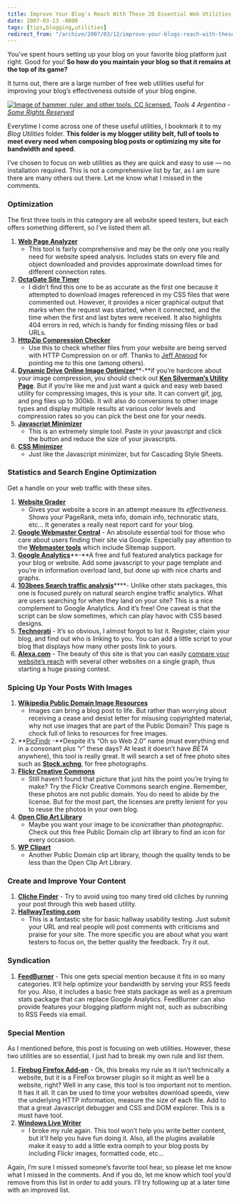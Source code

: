 ```yaml
---
title: Improve Your Blog's Reach With These 20 Essential Web Utilities
date: 2007-03-13 -0800
tags: [tips,blogging,utilities]
redirect_from: "/archive/2007/03/12/improve-your-blogs-reach-with-these-20-essential-web-utilities.aspx/"
---
```


You’ve spent hours setting up your blog on your favorite blog platform
just right. Good for you! **So how do you maintain your blog so that it
remains at the top of its game?**

It turns out, there are a large number of free web utilities useful for
improving your blog’s effectiveness outside of your blog engine.

[![Image of hammer, ruler, and other tools. CC
licensed.](https://haacked.com/images/haacked_com/WindowsLiveWriter/TheEssentialBlogUtilitiesList_FFFB/181152792_ecb4bc1b523.jpg)](http://www.flickr.com/photos/johannrela/181152792/ "johannrela on Flickr")
*Tools 4 Argentina - [Some Rights
Reserved](http://creativecommons.org/licenses/by/2.0/ "Creative Commons License")*

Everytime I come across one of these useful utilities, I bookmark it to
my *Blog Utilities* folder. **This folder is my blogger utility belt,
full of tools to meet every need when composing blog posts or optimizing
my site for bandwidth and speed**.

I’ve chosen to focus on web utilities as they are quick and easy to use
— no installation required. This is not a comprehensive list by far, as
I am sure there are many others out there. Let me know what I missed in
the comments.

### Optimization

The first three tools in this category are all website speed testers,
but each offers something different, so I’ve listed them all.

1.  **[Web Page
    Analyzer](http://www.websiteoptimization.com/services/analyze/ "Web Page Analyzer")**
    - This tool is fairly comprehensive and may be the only one you
    really need for website speed analysis. Includes stats on every file
    and object downloaded and provides approximate download times for
    different connection rates.
2.  **[OctaGate Site
    Timer](http://www.octagate.com/service/SiteTimer/ "OctaGate Site Timer")**
    - I didn’t find this one to be as accurate as the first one because
    it attempted to download images referenced in my CSS files that were
    commented out. However, it provides a nicer graphical output that
    marks when the request was started, when it connected, and the time
    when the first and last bytes were received. It also highlights 404
    errors in red, which is handy for finding missing files or bad URLs.
3.  **[HttpZip Compression
    Checker](http://www.port80software.com/products/httpzip/compresscheck "Port80 HttpZip Compression Checker")**
    - Use this to check whether files from your website are being served
    with HTTP Compression on or off. Thanks to [Jeff
    Atwood](http://codinghorror.com/blog/ "CodingHorror blog") for
    pointing me to this one (among others).
4.  [**Dynamic Drive Online Image
    Optimizer**](http://tools.dynamicdrive.com/imageoptimizer/ "Image Optimizer")**-**if
    you’re hardcore about your image compression, you should check out
    [**Ken Silverman’s Utility
    Page**](http://advsys.net/ken/utils.htm#pngout "Ken Silverman’s Utility Page").
    But if you’re like me and just want a quick and easy web based
    utility for compressing images, this is your site. It can convert
    gif, jpg, and png files up to 300kb. It will also do conversions to
    other image types and display multiple results at various color
    levels and compression rates so you can pick the best one for your
    needs.
5.  **[Javascript
    Minimizer](http://fmarcia.info/jsmin/test.html "Javascript Minimizer")**
    - This is an extremely simple tool. Paste in your javascript and
    click the button and reduce the size of your javascripts.
6.  **[CSS
    Minimizer](http://www.cssdrive.com/index.php/main/csscompressor/ "CSS Minimizer")**
    - Just like the Javascript minimizer, but for Cascading Style
    Sheets.

### Statistics and Search Engine Optimization

Get a handle on your web traffic with these sites.

1.  **[Website Grader](http://www.websitegrader.com/ "Website Grader")**
    - Gives your website a score in an attempt measure its
    *effectiveness*. Shows your PageRank, meta info, domain info,
    technoratic stats, etc... It generates a really neat report card for
    your blog.
2.  **[Google Webmaster
    Central](http://www.google.com/webmasters/ "Google Webmaster")** -
    An absolute essential tool for those who care about users finding
    their site via Google. Especially pay attention to the **[Webmaster
    tools](http://www.google.com/webmasters/sitemaps/ "Webmaster Tools")**
    which include Sitemap support.
3.  [**Google
    Analytics**](http://www.google.com/analytics/ "Google Analytics")**-**A
    free and full featured analytics package for your blog or website.
    Add some javascript to your page template and you’re in information
    overload land, but done up with nice charts and graphs.
4.  [**103bees Search traffic
    analysis**](http://103bees.com/ "Search traffic analysis")****-
    Unlike other stats packages, this one is focused purely on natural
    search engine traffic analytics. What are users searching for when
    they land on your site? This is a nice complement to Google
    Analytics. And it’s free! One caveat is that the script can be slow
    sometimes, which can play havoc with CSS based designs.
5.  **[Technorati](http://technorati.com/ "Technorati")** - It’s so
    obvious, I almost forgot to list it. Register, claim your blog, and
    find out who is linking to you. You can add a little script to your
    blog that displays how many other posts link to yours.
6.  [**Alexa.com**](http://alexa.com/ "Alexa web stats") - The beauty of
    this site is that you can easily [compare your website’s
    reach](http://www.alexa.com/data/details/traffic_details?site0=haacked.com/&site1=codinghorror.com&site2=&site3=&site4=&y=r&z=1&h=300&w=500&range=6m&size=Medium&url=https://haacked.com/ "Compare Reach")
    with several other websites on a single graph, thus starting a huge
    pissing contest.

### Spicing Up Your Posts With Images

1.  **[Wikipedia Public Domain Image
    Resources](http://en.wikipedia.org/wiki/Wikipedia:Public_domain_image_resources "Public Domain Images")**
    - Images can bring a blog post to life. But rather than worrying
    about receiving a cease and desist letter for misusing copyrighted
    material, why not use images that are part of the Public Domain?
    This page is chock full of links to resources for free images.
2.  **[PicFindr](http://www.picfindr.com/bin/PicFindr3.html "PicFindr")
    -**Despite it’s “Oh so Web 2.0” name (must everything end in a
    consonant plus “*r*” these days? At least it doesn’t have *BETA*
    anywhere), this tool is really great. It will search a set of free
    photo sites such as
    [**Stock.xchng**](http://www.sxc.hu/ "Stock Exchange"), for free
    photographs.
3.  **[Flickr Creative
    Commons](http://www.flickr.com/creativecommons/ "Flickr Creative Commons")**
    - Still haven’t found that picture that just hits the point you’re
    trying to make? Try the Flickr Creative Commons search engine.
    Remember, these photos are not public domain. You do need to abide
    by the license. But for the most part, the licenses are pretty
    lenient for you to reuse the photos in your own blog.
4.  **[Open Clip Art Library](http://www.openclipart.org/ "Clip Art")**
    - Maybe you want your image to be *iconic*rather than
    *photographic*. Check out this free Public Domain clip art library
    to find an icon for every occasion.
5.  **[WP
    Clipart](http://www.wpclipart.com/index.html "Public Domain Clip Art Library")**
    - Another Public Domain clip art library, though the quality tends
    to be less than the Open Clip Art Library.

### Create and Improve Your Content

1.  **[Cliche Finder](http://cliche.theinfo.org/ "Cliche Finder")** -
    Try to avoid using too many tired old cliches by running your post
    through this web based utility.
2.  **[HallwayTesting.com](http://www.hallwaytesting.com/ "Hallway Testing")**
    - This is a fantastic site for basic hallway usability testing. Just
    submit your URL and real people will post comments with criticisms
    and praise for your site. The more specific you are about what you
    want testers to focus on, the better quality the feedback. Try it
    out.

### Syndication

1.  **[FeedBurner](http://feedburner.com/ "FeedBurner")** - This one
    gets special mention because it fits in so many categories. It’ll
    help optimize your bandwidth by serving your RSS feeds for you.
    Also, it includes a basic free stats package as well as a premium
    stats package that can replace Google Analytics. FeedBurner can also
    provide features your blogging platform might not, such as
    subscribing to RSS Feeds via email.

### Special Mention

As I mentioned before, this post is focusing on web utilities. However,
these two utilities are so essential, I just had to break my own rule
and list them.

1.  [**Firebug Firefox
    Add-on**](https://addons.mozilla.org/firefox/1843/ "Firebug") - Ok,
    this breaks my rule as it isn’t technically a website, but it is a
    FireFox browser plugin so it might as well be a website, right? Well
    in any case, this tool is too important not to mention. It has it
    all. It can be used to time your websites download speeds, view the
    underlying HTTP information, measure the size of each file. Add to
    that a great Javascript debugger and CSS and DOM explorer. This is a
    must have tool.
2.  [**Windows Live
    Writer**](http://windowslivewriter.spaces.live.com/ "Windows Live Writer")
    - I broke my rule again. This tool won’t help you write better
    content, but it’ll help you have fun doing it. Also, all the plugins
    available make it easy to add a little extra oomph to your blog
    posts by including Flickr images, formatted code, etc...

Again, I’m sure I missed someone’s favorite tool hear, so please let me
know what I missed in the comments. And if you do, let me know which
tool you’d remove from this list in order to add yours. I’ll try
following up at a later time with an improved list.
